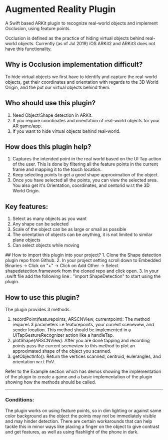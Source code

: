# Augmented Reality Plugin
A Swift based ARKit plugin to recognize real-world objects and implement Occlusion, using feature points.

Occlusion is defined as the practice of hiding virtual objects behind real-world objects. Currently (as of Jul 2019) iOS ARKit2 and ARKit3 does not have this functionality.


## Why is Occlusion implementation difficult?
To hide virtual objects we first have to identify and capture the real-world objects, get their coordinates and orientation with regards to the 3D World Origin, and the put our virtual objects behind them.

## Who should use this plugin?
1. Need Object/Shape detection in ARKit.
2. If you require coordinates and orientation of real-world objects for your AR game/app.
3. If you want to hide virtual objects behind real-world.


## How does this plugin help?
1. Captures the intended point in the real world based on the UI Tap action of the user. This is done by filtering all the feature points in the current frame and mapping it to the touch location.
2. Keep selecting points to get a good shape approximation of the object.
3. Once you have selected all the points, you can view the selected area. You also get it's Orientation, coordinates, and centorid w.r.t the 3D World Origin.


## Key features:
1. Select as many objects as you want
2. Any shape can be selected
3. Scale of the object can be as large or small as possible
4. The orientation of objects can be anything, it is not limited to similar plane objects
5. Can select objects while moving

<insert a montage>
## How to import this plugin into your project?
1. Clone the Shape detection plugin repo from Github.
2. In your project setting scroll down to Embedded Binaries -> Click on "+" -> Click on Add Other -> Select shapedetection.framework from the cloned repo and click open.
3. In your .swift file add the following line : "import ShapeDetection" to start using the plugin.

## How to use this plugin?
The plugin provides 3 methods.
1. recordPoint(featurepoints, ARSCNView, currentpoint): The method requires 3 parameters i.e featurepoints, your current sceneview, and sender location. This method should be implemented in a UITapGestureRecognizer action like a handleTap.
2. plotShape(ARSCNView): After you are done tapping and recording points pass the current sceneview to this method to plot an approximated shape of the object you scanned.
3. getObjectInfo(): Return the vertices scanned, centroid, eulerangles, and orientation w.r.t PoV.

Refer to the Example section which has demos showing the implementation of the plugin to create a game and a basic implementation of the plugin showing how the methods should be called.

---
### Conditions:
The plugin works on using feature points, so in dim lighting or against same color background as the object the points may not be immediately visible and may hinder detection. There are certain workarounds that can help tackle this in minor ways like placing a finger on the object to give contrast and get features, as well as using flashlight of the phone in dark.

